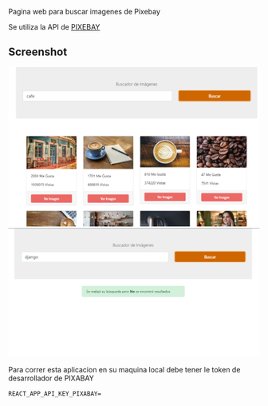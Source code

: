 Pagina web para buscar imagenes de Pixebay

Se utiliza la API de [PIXEBAY](https://pixabay.com/es/)

## Screenshot

![pagina principal](/screenshots/imagen1.png)
![pagina despues de consulta](/screenshots/imagen2.png)

Para correr esta aplicacion en su maquina local debe tener le token de desarrollador de PIXABAY

```
REACT_APP_API_KEY_PIXABAY=
```
